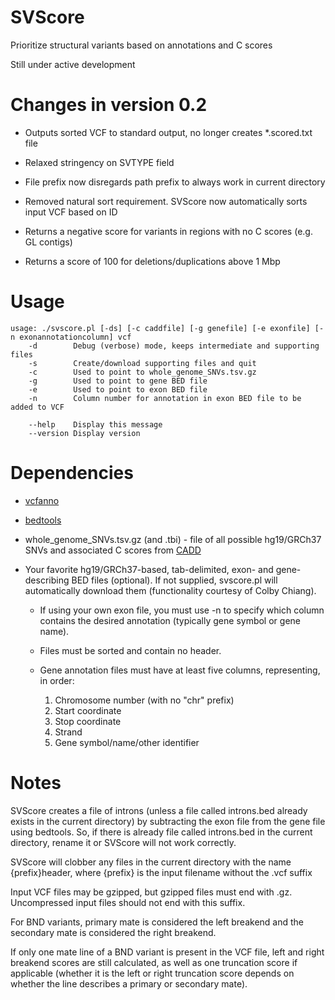 # SVScore
Prioritize structural variants based on annotations and C scores

Still under active development

# Changes in version 0.2
* Outputs sorted VCF to standard output, no longer creates *.scored.txt file

* Relaxed stringency on SVTYPE field

* File prefix now disregards path prefix to always work in current directory

* Removed natural sort requirement. SVScore now automatically sorts input VCF based on ID

* Returns a negative score for variants in regions with no C scores (e.g. GL contigs)

* Returns a score of 100 for deletions/duplications above 1 Mbp

# Usage
```
usage: ./svscore.pl [-ds] [-c caddfile] [-g genefile] [-e exonfile] [-n exonannotationcolumn] vcf
    -d        Debug (verbose) mode, keeps intermediate and supporting files
    -s        Create/download supporting files and quit
    -c        Used to point to whole_genome_SNVs.tsv.gz
    -g        Used to point to gene BED file
    -e        Used to point to exon BED file
    -n        Column number for annotation in exon BED file to be added to VCF

    --help    Display this message
    --version Display version
```

# Dependencies
* [vcfanno](https://www.github.com/brentp/vcfanno)

* [bedtools](https://www.github.com/arq5x/bedtools2)

* whole_genome_SNVs.tsv.gz (and .tbi) - file of all possible hg19/GRCh37 SNVs and associated C scores from [CADD](http://cadd.gs.washington.edu/download) 

* Your favorite hg19/GRCh37-based, tab-delimited, exon- and gene-describing BED files (optional). If not supplied, svscore.pl will automatically download them (functionality courtesy of Colby Chiang).

  * If using your own exon file, you must use -n to specify which column contains the desired annotation (typically gene symbol or gene name).

  * Files must be sorted and contain no header.
  
  * Gene annotation files must have at least five columns, representing, in order:
    1. Chromosome number (with no "chr" prefix)
    2. Start coordinate
    3. Stop coordinate
    4. Strand
    5. Gene symbol/name/other identifier


# Notes
SVScore creates a file of introns (unless a file called introns.bed already exists in the current directory) by subtracting the exon file from the gene file using bedtools. So, if there is already file called introns.bed in the current directory, rename it or SVScore will not work correctly.

SVScore will clobber any files in the current directory with the name {prefix}header, where {prefix} is the input filename without the .vcf suffix

Input VCF files may be gzipped, but gzipped files must end with .gz. Uncompressed input files should not end with this suffix.

For BND variants, primary mate is considered the left breakend and the secondary mate is considered the right breakend.

If only one mate line of a BND variant is present in the VCF file, left and right breakend scores are still calculated, as well as one truncation score if applicable (whether it is the left or right truncation score depends on whether the line describes a primary or secondary mate).
